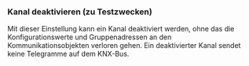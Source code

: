 ﻿### Kanal deaktivieren (zu Testzwecken)

Mit dieser Einstellung kann ein Kanal deaktiviert werden, ohne das die Konfigurationswerte und Gruppenadressen an den Kommunikationsobjekten verloren gehen.
Ein deaktivierter Kanal sendet keine Telegramme auf dem KNX-Bus. 


